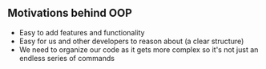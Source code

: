 ## Motivations behind OOP
- Easy to add features and functionality
- Easy for us and other developers to reason about (a clear structure)
- We need to organize our code as it gets more complex
so it's not just an endless series of commands